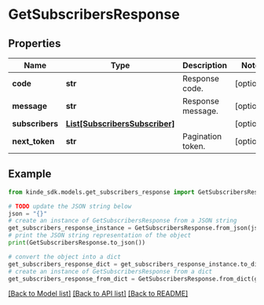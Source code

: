 # GetSubscribersResponse


## Properties

Name | Type | Description | Notes
------------ | ------------- | ------------- | -------------
**code** | **str** | Response code. | [optional] 
**message** | **str** | Response message. | [optional] 
**subscribers** | [**List[SubscribersSubscriber]**](SubscribersSubscriber.md) |  | [optional] 
**next_token** | **str** | Pagination token. | [optional] 

## Example

```python
from kinde_sdk.models.get_subscribers_response import GetSubscribersResponse

# TODO update the JSON string below
json = "{}"
# create an instance of GetSubscribersResponse from a JSON string
get_subscribers_response_instance = GetSubscribersResponse.from_json(json)
# print the JSON string representation of the object
print(GetSubscribersResponse.to_json())

# convert the object into a dict
get_subscribers_response_dict = get_subscribers_response_instance.to_dict()
# create an instance of GetSubscribersResponse from a dict
get_subscribers_response_from_dict = GetSubscribersResponse.from_dict(get_subscribers_response_dict)
```
[[Back to Model list]](../README.md#documentation-for-models) [[Back to API list]](../README.md#documentation-for-api-endpoints) [[Back to README]](../README.md)


